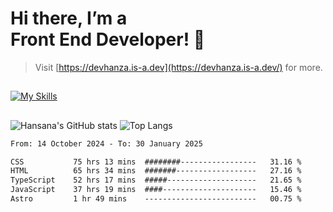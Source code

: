 # Hi there, I’m a<br>Front End Developer! 👋
> Visit [https://devhanza.is-a.dev](https://devhanza.is-a.dev/) for more.

##
[![My Skills](https://skillicons.dev/icons?i=html,css,js,tailwind,sass,bootstrap,ts,angular,nodejs,express,py,wordpress,figma,ps)](https://hansana.is-a.dev)
##
![Hansana's GitHub stats](https://github-readme-stats.vercel.app/api?username=DevHanza\&hide=issues\&show_icons=true&theme=dark)
![Top Langs](https://github-readme-stats.vercel.app/api/top-langs/?username=DevHanza\&layout=compact&theme=dark)

<!--START_SECTION:waka-->

```txt
From: 14 October 2024 - To: 30 January 2025

CSS           75 hrs 13 mins  ########-----------------   31.16 %
HTML          65 hrs 34 mins  #######------------------   27.16 %
TypeScript    52 hrs 17 mins  #####--------------------   21.65 %
JavaScript    37 hrs 19 mins  ####---------------------   15.46 %
Astro         1 hr 49 mins    -------------------------   00.75 %
```

<!--END_SECTION:waka-->

